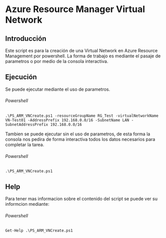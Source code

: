 ﻿# Azure Resource Manager Virtual Network

## Introducción

Este  script es para la creación de una Virtual Network en Azure Resource Management por powershell. 
La forma de trabajo es mediante el pasaje de parametros o por medio de la consola interactiva.

## Ejecución

Se puede ejecutar mediante el uso de parametros.

###### Powershell

`.\PS_ARM_VNCreate.ps1 -resourceGroupName RG_Test -virtualNetworkName VN-Test01 -AddressPrefix 192.168.0.0/16 -SubnetName LAN -SubnetAddressPrefix 192.168.0.0/16`

Tambien se puede ejecutar sin el uso de parametros, de esta forma la consola nos pedira de forma interactiva todos los datos necesarios para completar la tarea.

###### Powershell

`.\PS_ARM_VNCreate.ps1`

## Help

Para tener mas informacion sobre el contenido del script se puede ver su informcion mediante:

###### Powershell

`Get-Help .\PS_ARM_VNCreate.ps1`
